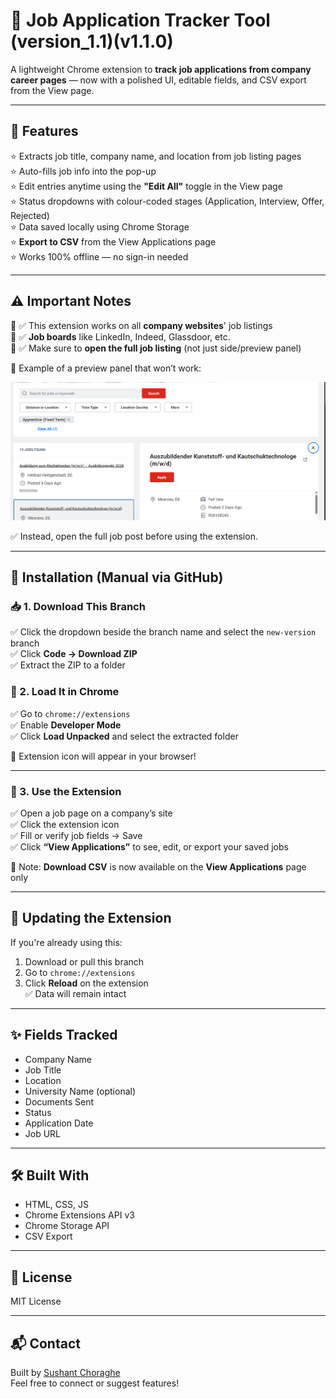 # 🧰 Job Application Tracker Tool (version_1.1)(v1.1.0)

A lightweight Chrome extension to **track job applications from company career pages** — now with a polished UI, editable fields, and CSV export from the View page.

---

## 🚀 Features

⭐ Extracts job title, company name, and location from job listing pages  
⭐ Auto-fills job info into the pop-up  
⭐ Edit entries anytime using the **"Edit All"** toggle in the View page  
⭐ Status dropdowns with colour-coded stages (Application, Interview, Offer, Rejected)  
⭐ Data saved locally using Chrome Storage  
⭐ **Export to CSV** from the View Applications page  
⭐ Works 100% offline — no sign-in needed  

---

## ⚠️ Important Notes

🔹 ✅ This extension works on all **company websites**' job listings  
🔹 ✅ **Job boards** like LinkedIn, Indeed, Glassdoor, etc.  
🔹 ✅ Make sure to **open the full job listing** (not just side/preview panel)

📸 Example of a preview panel that won’t work:

![Job Preview Warning](images/job-preview-warning.png)

✅ Instead, open the full job post before using the extension.

---

## 🧩 Installation (Manual via GitHub)

### 📥 1. Download This Branch

✅ Click the dropdown beside the branch name and select the `new-version` branch  
✅ Click **Code → Download ZIP**  
✅ Extract the ZIP to a folder

### 🧩 2. Load It in Chrome

✅ Go to `chrome://extensions`  
✅ Enable **Developer Mode**  
✅ Click **Load Unpacked** and select the extracted folder  

🎉 Extension icon will appear in your browser!

---

### 🧪 3. Use the Extension

✅ Open a job page on a company’s site  
✅ Click the extension icon  
✅ Fill or verify job fields → Save  
✅ Click **“View Applications”** to see, edit, or export your saved jobs  

📌 Note: **Download CSV** is now available on the **View Applications** page only

---

## 🔄 Updating the Extension

If you're already using this:

1. Download or pull this branch  
2. Go to `chrome://extensions`  
3. Click **Reload** on the extension  
✅ Data will remain intact

---

## ✨ Fields Tracked

- Company Name  
- Job Title  
- Location  
- University Name (optional)  
- Documents Sent  
- Status  
- Application Date  
- Job URL  

---

## 🛠️ Built With

- HTML, CSS, JS  
- Chrome Extensions API v3  
- Chrome Storage API  
- CSV Export  

---

## 📄 License

MIT License

---

## 📬 Contact

Built by [Sushant Choraghe](https://www.linkedin.com/in/sushantchoraghe)  
Feel free to connect or suggest features!
